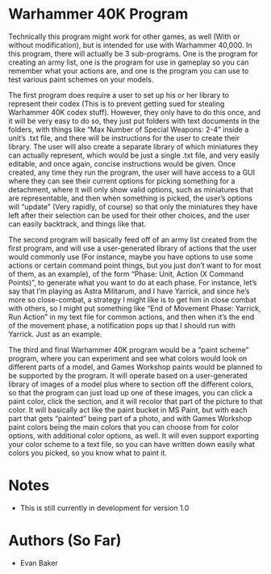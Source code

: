 # Warhammer 40K Program
Technically this program might work for other games, as well (With or without modification), but is intended for use with Warhammer 40,000. In this program, there will actually be 3 sub-programs. One is the program for creating an army list, one is the program for use in gameplay so you can remember what your actions are, and one is the program you can use to test various paint schemes on your models.

The first program does require a user to set up his or her library to represent their codex (This is to prevent getting sued for stealing Warhammer 40K codex stuff). However, they only have to do this once, and it will be very easy to do so, they just put folders with text documents in the folders, with things like “Max Number of Special Weapons: 2-4” inside a unit’s .txt file, and there will be instructions for the user to create their library. The user will also create a separate library of which miniatures they can actually represent, which would be just a single .txt file, and very easily editable, and once again, concise instructions would be given. Once created, any time they run the program, the user will have access to a GUI where they can see their current options for picking something for a detachment, where it will only show valid options, such as miniatures that are representable, and then when something is picked, the user’s options will “update” (Very rapidly, of course) so that only the miniatures they have left after their selection can be used for their other choices, and the user can easily backtrack, and things like that.

The second program will basically feed off of an army list created from the first program, and will use a user-generated library of actions that the user would commonly use (For instance, maybe you have options to use some actions or certain command point things, but you just don’t want to for most of them, as an example), of the form “Phase: Unit, Action (X Command Points)”, to generate what you want to do at each phase. For instance, let’s say that I’m playing as Astra Militarum, and I have Yarrick, and since he’s more so close-combat, a strategy I might like is to get him in close combat with others, so I might put something like “End of Movement Phase: Yarrick, Run Action” in my text file for common actions, and then when it’s the end of the movement phase, a notification pops up that I should run with Yarrick. Just as an example.

The third and final Warhammer 40K program would be a “paint scheme” program, where you can experiment and see what colors would look on different parts of a model, and Games Workshop paints would be planned to be supported by the program. It will operate based on a user-generated library of images of a model plus where to section off the different colors, so that the program can just load up one of these images, you can click a paint color, click the section, and it will recolor that part of the picture to that color. It will basically act like the paint bucket in MS Paint, but with each part that gets “painted” being part of a photo, and with Games Workshop paint colors being the main colors that you can choose from for color options, with additional color options, as well. It will even support exporting your color scheme to a text file, so you can have written down easily what colors you picked, so you know what to paint it. 


# Notes
- This is still currently in development for version 1.0

# Authors (So Far)
- Evan Baker

